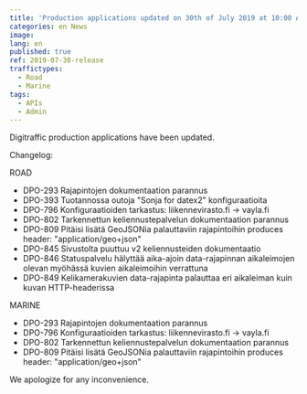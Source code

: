 ```yaml
---
title: 'Production applications updated on 30th of July 2019 at 10:00 AM – 12:00 PM (EET)'
categories: en News
image:
lang: en
published: true
ref: 2019-07-30-release
traffictypes:
  - Road
  - Marine
tags:
  - APIs
  - Admin
---
```


Digitraffic production applications have been updated.

Changelog:

ROAD

- DPO-293 Rajapintojen dokumentaation parannus
- DPO-393 Tuotannossa outoja "Sonja for datex2" konfiguraatioita
- DPO-796 Konfiguraatioiden tarkastus: liikennevirasto.fi -> vayla.fi
- DPO-802 Tarkennettun keliennustepalvelun dokumentaation parannus
- DPO-809 Pitäisi lisätä GeoJSONia palauttaviin rajapintoihin produces header: "application/geo+json"
- DPO-845 Sivustolta puuttuu v2 keliennusteiden dokumentaatio
- DPO-846 Statuspalvelu hälyttää aika-ajoin data-rajapinnan aikaleimojen olevan myöhässä kuvien aikaleimoihin verrattuna
- DPO-849 Kelikamerakuvien data-rajapinta palauttaa eri aikaleiman kuin kuvan HTTP-headerissa

MARINE

- DPO-293 Rajapintojen dokumentaation parannus
- DPO-796 Konfiguraatioiden tarkastus: liikennevirasto.fi -> vayla.fi
- DPO-802 Tarkennettun keliennustepalvelun dokumentaation parannus
- DPO-809 Pitäisi lisätä GeoJSONia palauttaviin rajapintoihin produces header: "application/geo+json"

We apologize for any inconvenience.
